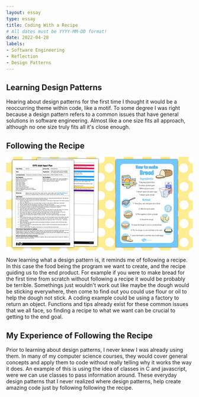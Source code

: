 ```yaml
---
layout: essay
type: essay
title: Coding With a Recipe
# All dates must be YYYY-MM-DD format!
date: 2022-04-28
labels:
- Software Engineering
- Reflection
- Design Patterns
---
```


## Learning Design Patterns

Hearing about design patterns for the first time I thought it would be a reoccurring theme within code, like a motif. To some degree I was right because a design pattern refers to a common issues that have general solutions in software engineering. Almost like a one size fits all approach, although no one size truly fits all it's close enough.

## Following the Recipe

<img class="ui small rounded centered image" src="../images/bread.jpg" alt="../images/bread.jpg">

Now learning what a design pattern is, it reminds me of following a recipe. In this case the food being the program we want to create, and the recipe guiding us to the end product. For example if you were to make bread for the first time from scratch without following a recipe it would be probably be terrible. Somethings just wouldn't work out like maybe the dough would be sticking everywhere, then come to find out you could use flour or oil to help the dough not stick. A coding example could be using a factory to return an object. Functions and tips already exist for these common issues that we all face, so finding a recipe to what we want can be crucial to getting to the end goal.

## My Experience of Following the Recipe

Prior to learning about design patterns, I never knew I was already using them. In many of my computer science courses, they would cover general concepts and apply them to code without really telling why it works the way it does. An example of this is using the idea of classes in C and javascript, were we can use classes to pass information around. These everyday design patterns that I never realized where design patterns, help create amazing code just by following following the recipe. 